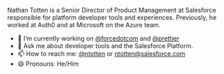 Nathan Totten is a Senior Director of Product Management at Salesforce responsible for platform developer tools and experiences. Previously, he worked at Auth0 and at Microsoft on the Azure team.

- 🔭 I’m currently working on [@forcedotcom](https://github.com/forcedotcom) and [@prettier](https://github.com/prettier)
- 💬 Ask me about developer tools and the Salesforce Platform.
- 📫 How to reach me: [@ntotten](https://twitter.com/ntotten) or ntotten@salesforce.com
- 😄 Pronouns: He/Him
